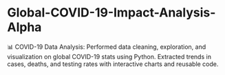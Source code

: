 # Global-COVID-19-Impact-Analysis-Alpha
📊 COVID-19 Data Analysis: Performed data cleaning, exploration, and visualization on global COVID-19 stats using Python. Extracted trends in cases, deaths, and testing rates with interactive charts and reusable code.
